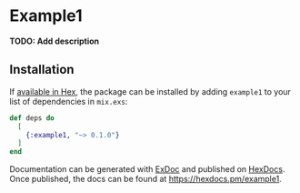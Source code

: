 # Example1

**TODO: Add description**

## Installation

If [available in Hex](https://hex.pm/docs/publish), the package can be installed
by adding `example1` to your list of dependencies in `mix.exs`:

```elixir
def deps do
  [
    {:example1, "~> 0.1.0"}
  ]
end
```

Documentation can be generated with [ExDoc](https://github.com/elixir-lang/ex_doc)
and published on [HexDocs](https://hexdocs.pm). Once published, the docs can
be found at <https://hexdocs.pm/example1>.

